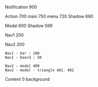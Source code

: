 

Notification  900


Action  700
    main 750
    menu 720
    Shadow 690


Modal  600
    Shadow 599


Nav1  200
    

Nav2  200

    Nav1 - bar : 100
    Nav1 - board : 50

    Nav2 - modal 400
    Nav2 - modal - triangle 401. 402



Content  0
    background 